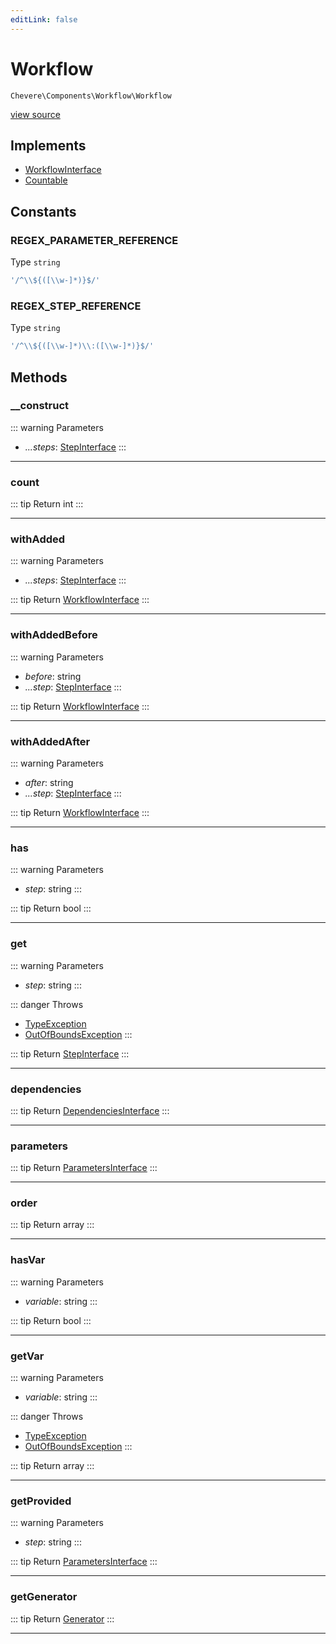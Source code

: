 ```yaml
---
editLink: false
---
```


# Workflow

`Chevere\Components\Workflow\Workflow`

[view source](https://github.com/chevere/chevere/blob/main/src/Chevere/Components/Workflow/Workflow.php)

## Implements

- [WorkflowInterface](../../Interfaces/Workflow/WorkflowInterface.md)
- [Countable](https://www.php.net/manual/class.countable)

## Constants

### REGEX_PARAMETER_REFERENCE

Type `string`

```php
'/^\\${([\\w-]*)}$/'
```

### REGEX_STEP_REFERENCE

Type `string`

```php
'/^\\${([\\w-]*)\\:([\\w-]*)}$/'
```

## Methods

### __construct

::: warning Parameters
- *...steps*: [StepInterface](../../Interfaces/Workflow/StepInterface.md)
:::

---

### count

::: tip Return
int
:::

---

### withAdded

::: warning Parameters
- *...steps*: [StepInterface](../../Interfaces/Workflow/StepInterface.md)
:::

::: tip Return
[WorkflowInterface](../../Interfaces/Workflow/WorkflowInterface.md)
:::

---

### withAddedBefore

::: warning Parameters
- *before*: string
- *...step*: [StepInterface](../../Interfaces/Workflow/StepInterface.md)
:::

::: tip Return
[WorkflowInterface](../../Interfaces/Workflow/WorkflowInterface.md)
:::

---

### withAddedAfter

::: warning Parameters
- *after*: string
- *...step*: [StepInterface](../../Interfaces/Workflow/StepInterface.md)
:::

::: tip Return
[WorkflowInterface](../../Interfaces/Workflow/WorkflowInterface.md)
:::

---

### has

::: warning Parameters
- *step*: string
:::

::: tip Return
bool
:::

---

### get

::: warning Parameters
- *step*: string
:::

::: danger Throws
- [TypeException](../../Exceptions/Core/TypeException.md) 
- [OutOfBoundsException](../../Exceptions/Core/OutOfBoundsException.md) 
:::

::: tip Return
[StepInterface](../../Interfaces/Workflow/StepInterface.md)
:::

---

### dependencies

::: tip Return
[DependenciesInterface](../../Interfaces/Dependent/DependenciesInterface.md)
:::

---

### parameters

::: tip Return
[ParametersInterface](../../Interfaces/Parameter/ParametersInterface.md)
:::

---

### order

::: tip Return
array
:::

---

### hasVar

::: warning Parameters
- *variable*: string
:::

::: tip Return
bool
:::

---

### getVar

::: warning Parameters
- *variable*: string
:::

::: danger Throws
- [TypeException](../../Exceptions/Core/TypeException.md) 
- [OutOfBoundsException](../../Exceptions/Core/OutOfBoundsException.md) 
:::

::: tip Return
array
:::

---

### getProvided

::: warning Parameters
- *step*: string
:::

::: tip Return
[ParametersInterface](../../Interfaces/Parameter/ParametersInterface.md)
:::

---

### getGenerator

::: tip Return
[Generator](https://www.php.net/manual/class.generator)
:::

---
